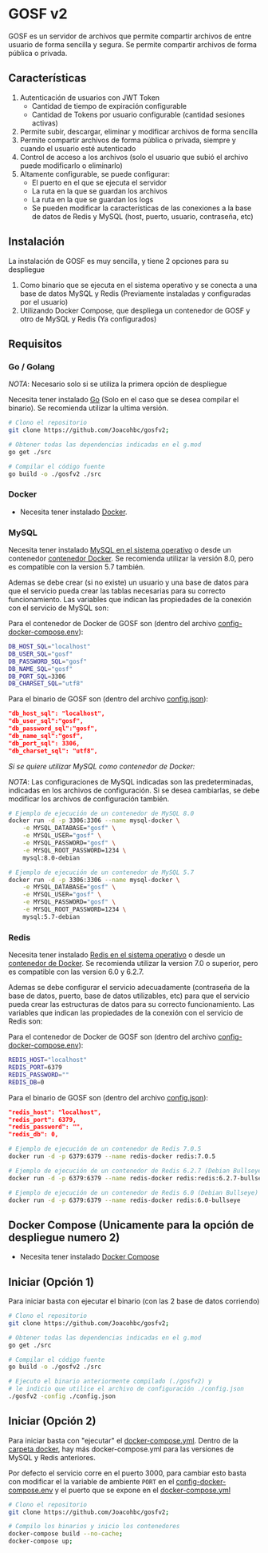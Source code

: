 # GOSF v2

GOSF es un servidor de archivos que permite compartir archivos de entre usuario de forma sencilla y segura. Se permite compartir archivos de forma pública o privada.

## Características

1. Autenticación de usuarios con JWT Token
    - Cantidad de tiempo de expiración configurable
    - Cantidad de Tokens por usuario configurable (cantidad sesiones activas)
2. Permite subir, descargar, eliminar y modificar archivos de forma sencilla
3. Permite compartir archivos de forma pública o privada, siempre y cuando el usuario esté autenticado  
4. Control de acceso a los archivos (solo el usuario que subió el archivo puede modificarlo o eliminarlo)
5. Altamente configurable, se puede configurar:
    - El puerto en el que se ejecuta el servidor
    - La ruta en la que se guardan los archivos
    - La ruta en la que se guardan los logs
    - Se pueden modificar la características de las conexiones a la base de datos de Redis y MySQL (host, puerto, usuario, contraseña, etc)

## Instalación

La instalación de GOSF es muy sencilla, y tiene 2 opciones para su despliegue

1. Como binario que se ejecuta en el sistema operativo y se conecta a una base de datos MySQL y Redis (Previamente instaladas y configuradas por el usuario)
2. Utilizando Docker Compose, que despliega un contenedor de GOSF y otro de MySQL y Redis (Ya configurados)

## Requisitos

### Go / Golang

*NOTA*: Necesario solo si se utiliza la primera opción de despliegue

Necesita tener instalado [Go](https://golang.org/doc/install) (Solo en el caso que se desea compilar el binario). Se recomienda utilizar la ultima versión.

```bash
# Clono el repositorio
git clone https://github.com/Joacohbc/gosfv2;

# Obtener todas las dependencias indicadas en el g.mod
go get ./src

# Compilar el código fuente
go build -o ./gosfv2 ./src
```

### Docker

- Necesita tener instalado [Docker](https://docs.docker.com/get-docker/).

### MySQL

Necesita tener instalado [MySQL en el sistema operativo](https://dev.mysql.com/downloads/) o desde un contenedor [contenedor Docker](https://hub.docker.com/_/mysql). Se recomienda utilizar la versión 8.0, pero es compatible con la version 5.7 también.

Ademas se debe crear (si no existe) un usuario y una base de datos para que el servicio pueda crear las tablas necesarias para su correcto funcionamiento. Las variables que indican las propiedades de la conexión con el servicio de MySQL son:

Para el contenedor de Docker de GOSF son (dentro del archivo [config-docker-compose.env](./config-docker-compose.env)):

```bash
DB_HOST_SQL="localhost"
DB_USER_SQL="gosf"
DB_PASSWORD_SQL="gosf"
DB_NAME_SQL="gosf"
DB_PORT_SQL=3306
DB_CHARSET_SQL="utf8"
```

Para el binario de GOSF son (dentro del archivo [config.json](./config.json)):

```json
"db_host_sql": "localhost",
"db_user_sql":"gosf",
"db_password_sql":"gosf",
"db_name_sql":"gosf",
"db_port_sql": 3306,
"db_charset_sql": "utf8",
```

*Si se quiere utilizar MySQL como contenedor de Docker:*

*NOTA*: Las configuraciones de MySQL indicadas son las predeterminadas, indicadas en los archivos de configuración. Si se desea cambiarlas, se debe modificar los archivos de configuración también.

```bash
# Ejemplo de ejecución de un contenedor de MySQL 8.0
docker run -d -p 3306:3306 --name mysql-docker \
    -e MYSQL_DATABASE="gosf" \
    -e MYSQL_USER="gosf" \
    -e MYSQL_PASSWORD="gosf" \
    -e MYSQL_ROOT_PASSWORD=1234 \
    mysql:8.0-debian

# Ejemplo de ejecución de un contenedor de MySQL 5.7
docker run -d -p 3306:3306 --name mysql-docker \
    -e MYSQL_DATABASE="gosf" \
    -e MYSQL_USER="gosf" \
    -e MYSQL_PASSWORD="gosf" \
    -e MYSQL_ROOT_PASSWORD=1234 \
    mysql:5.7-debian
```

### Redis

Necesita tener instalado [Redis en el sistema operativo](https://redis.io/topics/quickstart) o desde un [contenedor de Docker](https://hub.docker.com/_/redis). Se recomienda utilizar la version 7.0 o superior, pero es compatible con las version 6.0 y 6.2.7.

Ademas se debe configurar el servicio adecuadamente (contraseña de la base de datos, puerto, base de datos utilizables, etc) para que el servicio pueda crear las estructuras de datos para su correcto funcionamiento. Las variables que indican las propiedades de la conexión con el servicio de Redis son:

Para el contenedor de Docker de GOSF son (dentro del archivo [config-docker-compose.env](./config-docker-compose.env)):

```bash
REDIS_HOST="localhost"
REDIS_PORT=6379
REDIS_PASSWORD=""
REDIS_DB=0
```

Para el binario de GOSF son (dentro del archivo [config.json](./config.json)):

```json
"redis_host": "localhost",
"redis_port": 6379,
"redis_password": "",
"redis_db": 0,
```

```bash
# Ejemplo de ejecución de un contenedor de Redis 7.0.5
docker run -d -p 6379:6379 --name redis-docker redis:7.0.5

# Ejemplo de ejecución de un contenedor de Redis 6.2.7 (Debian Bullseye)
docker run -d -p 6379:6379 --name redis-docker redis:redis:6.2.7-bullseye

# Ejemplo de ejecución de un contenedor de Redis 6.0 (Debian Bullseye)
docker run -d -p 6379:6379 --name redis-docker redis:6.0-bullseye
```

## Docker Compose (Unicamente para la opción de despliegue numero 2)

- Necesita tener instalado [Docker Compose](https://docs.docker.com/compose/install/)

## Iniciar (Opción 1)

Para iniciar basta con ejecutar el binario (con las 2 base de datos corriendo)

```bash
# Clono el repositorio
git clone https://github.com/Joacohbc/gosfv2;

# Obtener todas las dependencias indicadas en el g.mod
go get ./src

# Compilar el código fuente
go build -o ./gosfv2 ./src

# Ejecuto el binario anteriormente compilado (./gosfv2) y 
# le indicio que utilice el archivo de configuración ./config.json
./gosfv2 -config ./config.json
```

## Iniciar (Opción 2)

Para iniciar basta con "ejecutar" el [docker-compose.yml](./docker-compose.yml). Dentro de la [carpeta docker](./docker/), hay más docker-compose.yml para las versiones de MySQL y Redis anteriores.

Por defecto el servicio corre en el puerto 3000, para cambiar esto basta con modificar el la variable de ambiente `PORT` en el [config-docker-compose.env](./config-docker-compose.env) y el puerto que se expone en el [docker-compose.yml](./docker-compose.yml)

```bash
# Clono el repositorio
git clone https://github.com/Joacohbc/gosfv2;

# Compilo los binarios y inicio los contenedores
docker-compose build --no-cache; 
docker-compose up;
```
